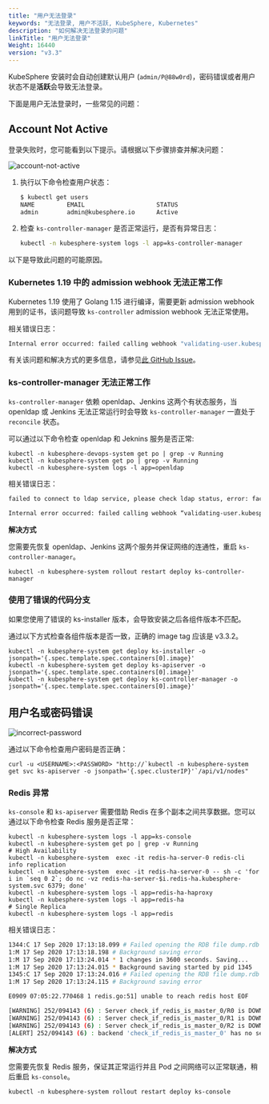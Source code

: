 ```yaml
---
title: "用户无法登录"
keywords: "无法登录, 用户不活跃, KubeSphere, Kubernetes"
description: "如何解决无法登录的问题"
linkTitle: "用户无法登录"
Weight: 16440
version: "v3.3"
---
```


KubeSphere 安装时会自动创建默认用户 (`admin/P@88w0rd`)，密码错误或者用户状态不是**活跃**会导致无法登录。

下面是用户无法登录时，一些常见的问题：

## Account Not Active

登录失败时，您可能看到以下提示。请根据以下步骤排查并解决问题：

![account-not-active](/images/docs/v3.x/faq/access-control-and-account-management/cannot-login/account-not-active.png)

1. 执行以下命令检查用户状态：

   ```bash
   $ kubectl get users
   NAME         EMAIL                    STATUS
   admin        admin@kubesphere.io      Active
   ```

2. 检查 `ks-controller-manager` 是否正常运行，是否有异常日志：

   ```bash
   kubectl -n kubesphere-system logs -l app=ks-controller-manager
   ```

以下是导致此问题的可能原因。

### Kubernetes 1.19 中的 admission webhook 无法正常工作

Kubernetes 1.19 使用了 Golang 1.15 进行编译，需要更新 admission webhook 用到的证书，该问题导致 `ks-controller` admission webhook 无法正常使用。

相关错误日志：

```bash
Internal error occurred: failed calling webhook "validating-user.kubesphere.io": Post "https://ks-controller-manager.kubesphere-system.svc:443/validate-email-iam-kubesphere-io-v1alpha2-user?timeout=30s": x509: certificate relies on legacy Common Name field, use SANs or temporarily enable Common Name matching with GODEBUG=x509ignoreCN=0
```

有关该问题和解决方式的更多信息，请参见[此 GitHub Issue](https://github.com/kubesphere/kubesphere/issues/2928)。

### ks-controller-manager 无法正常工作

`ks-controller-manager` 依赖 openldap、Jenkins 这两个有状态服务，当 openldap 或 Jenkins 无法正常运行时会导致 `ks-controller-manager` 一直处于 `reconcile` 状态。

可以通过以下命令检查 openldap 和 Jeknins 服务是否正常:

```
kubectl -n kubesphere-devops-system get po | grep -v Running
kubectl -n kubesphere-system get po | grep -v Running
kubectl -n kubesphere-system logs -l app=openldap
```

相关错误日志：

```bash
failed to connect to ldap service, please check ldap status, error: factory is not able to fill the pool: LDAP Result Code 200 \"Network Error\": dial tcp: lookup openldap.kubesphere-system.svc on 169.254.25.10:53: no such host
```

```bash
Internal error occurred: failed calling webhook “validating-user.kubesphere.io”: Post https://ks-controller-manager.kubesphere-system.svc:443/validate-email-iam-kubesphere-io-v1alpha2-user?timeout=4s: context deadline exceeded
```

**解决方式**

您需要先恢复 openldap、Jenkins 这两个服务并保证网络的连通性，重启 `ks-controller-manager`。

```
kubectl -n kubesphere-system rollout restart deploy ks-controller-manager
```

### 使用了错误的代码分支

如果您使用了错误的 ks-installer 版本，会导致安装之后各组件版本不匹配。

通过以下方式检查各组件版本是否一致，正确的 image tag 应该是 v3.3.2。

```
kubectl -n kubesphere-system get deploy ks-installer -o jsonpath='{.spec.template.spec.containers[0].image}'
kubectl -n kubesphere-system get deploy ks-apiserver -o jsonpath='{.spec.template.spec.containers[0].image}'
kubectl -n kubesphere-system get deploy ks-controller-manager -o jsonpath='{.spec.template.spec.containers[0].image}'
```

## 用户名或密码错误

![incorrect-password](/images/docs/v3.x/faq/access-control-and-account-management/cannot-login/wrong-password.png)

通过以下命令检查用户密码是否正确：

```
curl -u <USERNAME>:<PASSWORD> "http://`kubectl -n kubesphere-system get svc ks-apiserver -o jsonpath='{.spec.clusterIP}'`/api/v1/nodes"
```

### Redis 异常

`ks-console` 和 `ks-apiserver` 需要借助 Redis 在多个副本之间共享数据。您可以通过以下命令检查 Redis 服务是否正常：

```
kubectl -n kubesphere-system logs -l app=ks-console
kubectl -n kubesphere-system get po | grep -v Running
# High Availability
kubectl -n kubesphere-system  exec -it redis-ha-server-0 redis-cli info replication
kubectl -n kubesphere-system  exec -it redis-ha-server-0 -- sh -c 'for i in `seq 0 2`; do nc -vz redis-ha-server-$i.redis-ha.kubesphere-system.svc 6379; done'
kubectl -n kubesphere-system logs -l app=redis-ha-haproxy
kubectl -n kubesphere-system logs -l app=redis-ha
# Single Replica 
kubectl -n kubesphere-system logs -l app=redis
```

相关错误日志：

```bash
1344:C 17 Sep 2020 17:13:18.099 # Failed opening the RDB file dump.rdb (in server root dir /data) for saving: Stale file handle
1:M 17 Sep 2020 17:13:18.198 # Background saving error
1:M 17 Sep 2020 17:13:24.014 * 1 changes in 3600 seconds. Saving...
1:M 17 Sep 2020 17:13:24.015 * Background saving started by pid 1345
1345:C 17 Sep 2020 17:13:24.016 # Failed opening the RDB file dump.rdb (in server root dir /data) for saving: Stale file handle
1:M 17 Sep 2020 17:13:24.115 # Background saving error
```

```bash
E0909 07:05:22.770468 1 redis.go:51] unable to reach redis host EOF
```

```bash
[WARNING] 252/094143 (6) : Server check_if_redis_is_master_0/R0 is DOWN, reason: Layer7 timeout, info: " at step 5 of tcp-check (expect string '10.223.2.232')", check duration: 1000ms. 2 active and 0 backup servers left. 0 sessions active, 0 requeued, 0 remaining in queue.
[WARNING] 252/094143 (6) : Server check_if_redis_is_master_0/R1 is DOWN, reason: Layer7 timeout, info: " at step 5 of tcp-check (expect string '10.223.2.232')", check duration: 1000ms. 1 active and 0 backup servers left. 0 sessions active, 0 requeued, 0 remaining in queue.
[WARNING] 252/094143 (6) : Server check_if_redis_is_master_0/R2 is DOWN, reason: Layer7 timeout, info: " at step 5 of tcp-check (expect string '10.223.2.232')", check duration: 1000ms. 0 active and 0 backup servers left. 0 sessions active, 0 requeued, 0 remaining in queue.
[ALERT] 252/094143 (6) : backend 'check_if_redis_is_master_0' has no server available!
```

**解决方式**

您需要先恢复 Redis 服务，保证其正常运行并且 Pod 之间网络可以正常联通，稍后重启 `ks-console`。

```
kubectl -n kubesphere-system rollout restart deploy ks-console
```
